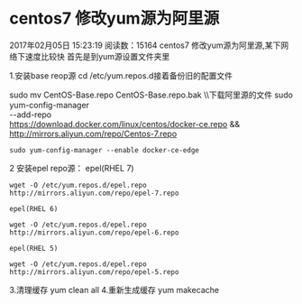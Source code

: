 # centos7 修改yum源为阿里源

2017年02月05日 15:23:19 阅读数：15164 centos7 修改yum源为阿里源,某下网络下速度比较快 首先是到yum源设置文件夹里

1.安装base reop源
   cd /etc/yum.repos.d接着备份旧的配置文件

   sudo mv CentOS-Base.repo CentOS-Base.repo.bak    \\\下载阿里源的文件
   sudo yum-config-manager \
    --add-repo \
    <https://download.docker.com/linux/centos/docker-ce.repo> &&
    <http://mirrors.aliyun.com/repo/Centos-7.repo>

    sudo yum-config-manager --enable docker-ce-edge
2 安装epel repo源：
    epel(RHEL 7)

    wget -O /etc/yum.repos.d/epel.repo http://mirrors.aliyun.com/repo/epel-7.repo
    
    epel(RHEL 6)

    wget -O /etc/yum.repos.d/epel.repo http://mirrors.aliyun.com/repo/epel-6.repo
    
    epel(RHEL 5)

    wget -O /etc/yum.repos.d/epel.repo http://mirrors.aliyun.com/repo/epel-5.repo
3.清理缓存
yum clean all
4.重新生成缓存
yum makecache

